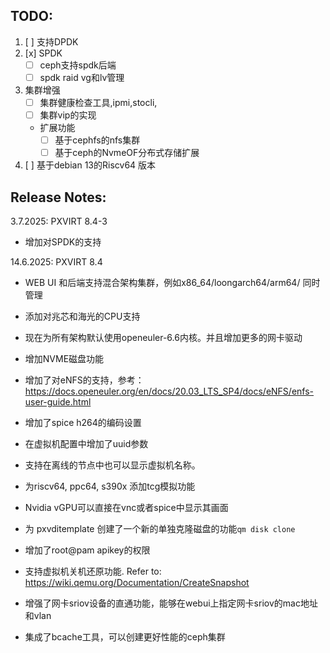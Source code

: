 TODO: 
--------------
1. [ ] 支持DPDK
2. [x] SPDK
    - [  ] ceph支持spdk后端
    - [  ] spdk raid vg和lv管理
3. 集群增强
    - [ ] 集群健康检查工具,ipmi,stocli,
    - [ ] 集群vip的实现
    - 扩展功能
        - [ ] 基于cephfs的nfs集群
        - [ ] 基于ceph的NvmeOF分布式存储扩展
4. [ ] 基于debian 13的Riscv64 版本


Release Notes:
--------------
3.7.2025: PXVIRT 8.4-3

  - 增加对SPDK的支持

14.6.2025: PXVIRT 8.4 

  - WEB UI 和后端支持混合架构集群，例如x86_64/loongarch64/arm64/ 同时管理

  - 添加对兆芯和海光的CPU支持

  - 现在为所有架构默认使用openeuler-6.6内核。并且增加更多的网卡驱动

  - 增加NVME磁盘功能

  - 增加了对eNFS的支持，参考：https://docs.openeuler.org/en/docs/20.03_LTS_SP4/docs/eNFS/enfs-user-guide.html

  - 增加了spice h264的编码设置

  - 在虚拟机配置中增加了uuid参数

  - 支持在离线的节点中也可以显示虚拟机名称。

  - 为riscv64, ppc64, s390x 添加tcg模拟功能

  - Nvidia vGPU可以直接在vnc或者spice中显示其画面

  - 为 pxvditemplate 创建了一个新的单独克隆磁盘的功能`qm disk clone`

  - 增加了root@pam apikey的权限

  - 支持虚拟机关机还原功能. Refer to: https://wiki.qemu.org/Documentation/CreateSnapshot

  - 增强了网卡sriov设备的直通功能，能够在webui上指定网卡sriov的mac地址和vlan

  - 集成了bcache工具，可以创建更好性能的ceph集群
